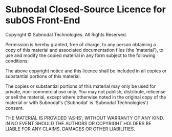 # Subnodal Closed-Source Licence for subOS Front-End
Copyright &copy; Subnodal Technologies. All Rights Reserved.

Permission is hereby granted, free of charge, to any person obtaining a copy of
this material and associated documentation files (the 'material'), to use and
modify the copied material in any form subject to the following conditions:

The above copyright notice and this licence shall be included in all copies or
substantial portions of this material.

The copies or substantial portions of this material may only be used for
private, non-commercial use only. You may not publish, distribute, relicense or
sell the material, except where otherwise noted in the original copy of the
material or with Subnodal's ('Subnodal' is 'Subnodal Technologies') consent.

THE MATERIAL IS PROVIDED 'AS-IS', WITHOUT WARRANTY OF ANY KIND. IN NO EVENT
SHOULD THE AUTHORS OR COPYRIGHT HOLDERS BE LIABLE FOR ANY CLAIMS, DAMAGES OR
OTHER LIABILITIES.